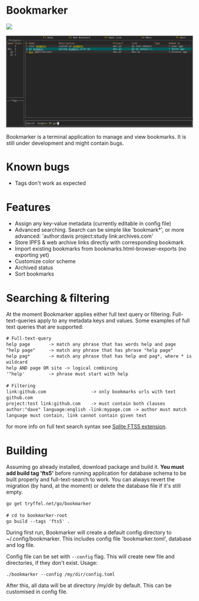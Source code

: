 # Bookmarker
![](https://goreportcard.com/badge/tryffel.net/go/bookmarker)

![](screenshot.png)

Bookmarker is a terminal application to manage and view bookmarks. It is still under development and might contain bugs.

# Known bugs
* Tags don't work as expected

# Features
* Assign any key-value metadata (currently editable in config file) 
* Advanced searching. Search can be simple like 'bookmark*', or more advanced: 'author:davis project:study link:archives.com'
* Store IPFS & web archive links directly with corresponding bookmark
* Import existing bookmarks from bookmarks.html-browser-exports (no exporting yet)
* Customize color scheme
* Archived status 
* Sort bookmarks

# Searching & filtering
At the moment Bookmarker applies either full text query or filtering. Full-text-queries apply to any metadata keys and values.
Some examples of full text queries that are supported:
```
# Full-text-query
help page       -> match any phrase that has words help and page
"help page"     -> match any phrase that has phrase "help page"
help pag*       -> match any phrase that has help and pag*, where * is wildcard
help AND page OR site -> logical combining
'^help'         -> phrase must start with help

# Filtering
link:github.com                 -> only bookmarks urls with text github.com
project:test link:github.com    -> must contain both clauses
author:"dave" language:english -link:mypage.com -> author must match language must contain, link cannot contain given text
```

for more info on full text search syntax see [Sqlite FTS5 extension](https://www.sqlite.org/fts5.html#full_text_query_syntax).

# Building
Assuming go already installed, download package and build it.
**You must add build tag 'fts5'** before running application for database schema to be built properly and full-text-search to work. You can always revert the migration (by hand, at the moment) or delete the database file if it's still empty.
```
go get tryffel.net/go/bookmarker

# cd to bookmarker-root
go build --tags 'fts5' .
```

During first run, Bookmarker will create a default config directory to ~/.config/bookmarker. This includes config file 'bookmarker.toml', database and log file. 

Config file can be set with ```--config``` flag. This will create new file and directories, if they don't exist. 
Usage:
```
./bookmarker --config /my/dir/config.toml
```

After this, all data will be at directory /my/dir by default. This can be customised in config file.
